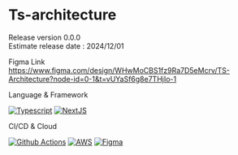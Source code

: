 # Ts-architecture

Release version 0.0.0 <br>
Estimate release date : 2024/12/01

Figma Link https://www.figma.com/design/WHwMoCBS1fz9Ra7D5eMcrv/TS-Architecture?node-id=0-1&t=vUYaSf6g8e7THjIo-1

Language & Framework

[![Typescript](https://skillicons.dev/icons?i=ts)](https://www.typescriptlang.org/)
[![NextJS](https://skillicons.dev/icons?i=next)](https://nextjs.org/)

CI/CD & Cloud

[![Github Actions](https://skillicons.dev/icons?i=github)](https://github.com/features/actions)
[![AWS](https://skillicons.dev/icons?i=aws)](https://aws.amazon.com)
[![Figma](https://skillicons.dev/icons?i=figma)](https://www.figma.com/)
